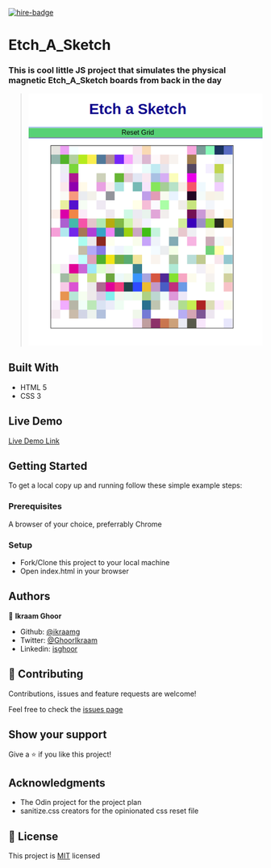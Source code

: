 [![hire-badge](https://img.shields.io/badge/Consult%20/%20Hire%20Ikraam-Click%20to%20Contact-brightgreen)](mailto:consult.ikraam@gmail.com)

# Etch_A_Sketch

### This is cool little JS project that simulates the physical magnetic Etch_A_Sketch boards from back in the day

> ![screenshot](etch.png)

## Built With

- HTML 5
- CSS 3

## Live Demo

[Live Demo Link](https://ikraamg.github.io/Etch-A-Sketch/)

## Getting Started

To get a local copy up and running follow these simple example steps:

### Prerequisites

A browser of your choice, preferrably Chrome

### Setup

- Fork/Clone this project to your local machine
- Open index.html in your browser

## Authors

👤 **Ikraam Ghoor**

- Github: [@ikraamg](https://github.com/ikraamg)
- Twitter: [@GhoorIkraam](https://twitter.com/GhoorIkraam)
- Linkedin: [isghoor](https://linkedin.com/isghoor)

## 🤝 Contributing

Contributions, issues and feature requests are welcome!

Feel free to check the [issues page](https://github.com/ikraamg/Etch-A-Sketch/issues)

## Show your support

Give a ⭐️ if you like this project!

## Acknowledgments

- The Odin project for the project plan
- sanitize.css creators for the opinionated css reset file

## 📝 License

This project is [MIT](LICENSE.md) licensed
